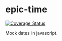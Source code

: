 # epic-time
[![Coverage Status](https://coveralls.io/repos/github/codeocelot/epic-time/badge.svg?branch=master)](https://coveralls.io/github/codeocelot/epic-time?branch=master)

Mock dates in javascript.
